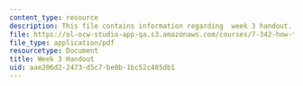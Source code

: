 ```yaml
---
content_type: resource
description: This file contains information regarding  week 3 handout.
file: https://ol-ocw-studio-app-qa.s3.amazonaws.com/courses/7-342-how-to-build-an-animal-cell-fate-and-identity-in-development-and-disease-fall-2017/aae206d22473d5c7be0b1bc52c485db1_MIT7_342F17_Week_3_handout.pdf
file_type: application/pdf
resourcetype: Document
title: Week 3 Handout
uid: aae206d2-2473-d5c7-be0b-1bc52c485db1
---
```

